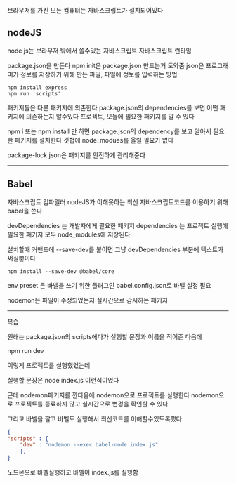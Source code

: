 브라우저를 가진 모든 컴퓨터는 자바스크립트가 설치되어있다

## nodeJS
node js는 브라우저 밖에서 쓸수있는 자바스크립트
자바스크립트 런타임

package.json을 만든다
npm init은  package.json 만드는거 도와줌
json은 프로그래머가 정보를 저장하기 위해 만든 파일,
파일에 정보를 입력하는 방법

```
npm install express
npm run 'scripts'
```

패키지들은 다른 패키지에 의존한다
package.json의 dependencies를 보면 어떤 패키지에 의존하는지 알수있다
프로젝트, 모듈에 필요한 패키지를 알 수 있다

npm i
또는
npm install
만 하면 package.json의 dependency를 보고 알아서 필요한 패키지를 설치한다
깃헙에 node_modues를 올릴 필요가 없다

package-lock.json은 패키지를 안전하게 관리해준다



---

## Babel
자바스크립트 컴파일러
nodeJS가 이해못하는 최신 자바스크립트코드를 이용하기 위해 babel을 쓴다

devDependencies 는 개발자에게 필요한 패키지
dependencies 는 프로젝트 실행에 필요한 패키지
모두 node_modules에 저장된다

설치할때 커맨드에 --save-dev를 붙이면 그냥 devDependencies 부분에 텍스트가 써질뿐이다
```
npm install --save-dev @babel/core
```

env preset 은 바벨을 쓰기 위한 플러그인
babel.config.json로 바벨 설정 필요


nodemon은 파일이 수정되었는지 실시간으로 감시하는 패키지


---

복습

원래는 package.json의 scripts에다가 실행할 문장과 이름을 적어준 다음에

npm run dev

이렇게 프로젝트를 실행했었는데

실행할 문장은
node index.js
이런식이었다

근데 nodemon패키지를 깐다음에 nodemon으로 프로젝트를 실행한다
nodemon으로 프로젝트를 종료하지 않고 실시간으로 변경을 확인할 수 있다

그리고 바벨을 깔고 바벨도 실행해서 최신코드를 이해할수있도록했다
```json
{
"scripts" : {
	"dev" : "nodemon --exec babel-node index.js"
	},
}
```
노드몬으로 바벨실행하고 바벨이 index.js를 실행함




